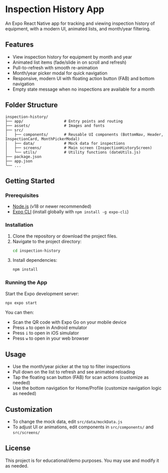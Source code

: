 
# Inspection History App

An Expo React Native app for tracking and viewing inspection history of equipment, with a modern UI, animated lists, and month/year filtering.

## Features

- View inspection history for equipment by month and year
- Animated list items (fade/slide in on scroll and refresh)
- Pull-to-refresh with smooth re-animation
- Month/year picker modal for quick navigation
- Responsive, modern UI with floating action button (FAB) and bottom navigation
- Empty state message when no inspections are available for a month

## Folder Structure

```
inspection-history/
├── app/                  # Entry points and routing
├── assets/               # Images and fonts
├── src/
│   ├── components/       # Reusable UI components (BottomNav, Header, InspectionCard, MonthPickerModal)
│   ├── data/             # Mock data for inspections
│   ├── screens/          # Main screen (InspectionHistoryScreen)
│   └── utils/            # Utility functions (dateUtils.js)
├── package.json
├── app.json
└── ...
```

## Getting Started

### Prerequisites

- [Node.js](https://nodejs.org/) (v18 or newer recommended)
- [Expo CLI](https://docs.expo.dev/get-started/installation/) (install globally with `npm install -g expo-cli`)

### Installation

1. Clone the repository or download the project files.
2. Navigate to the project directory:
   ```bash
   cd inspection-history
   ```
3. Install dependencies:
   ```bash
   npm install
   ```

### Running the App

Start the Expo development server:

```bash
npx expo start
```

You can then:
- Scan the QR code with Expo Go on your mobile device
- Press `a` to open in Android emulator
- Press `i` to open in iOS simulator
- Press `w` to open in your web browser

## Usage

- Use the month/year picker at the top to filter inspections
- Pull down on the list to refresh and see animated reloading
- Tap the floating scan button (FAB) for scan actions (customize as needed)
- Use the bottom navigation for Home/Profile (customize navigation logic as needed)

## Customization

- To change the mock data, edit `src/data/mockData.js`
- To adjust UI or animations, edit components in `src/components/` and `src/screens/`

## License

This project is for educational/demo purposes. You may use and modify it as needed.
